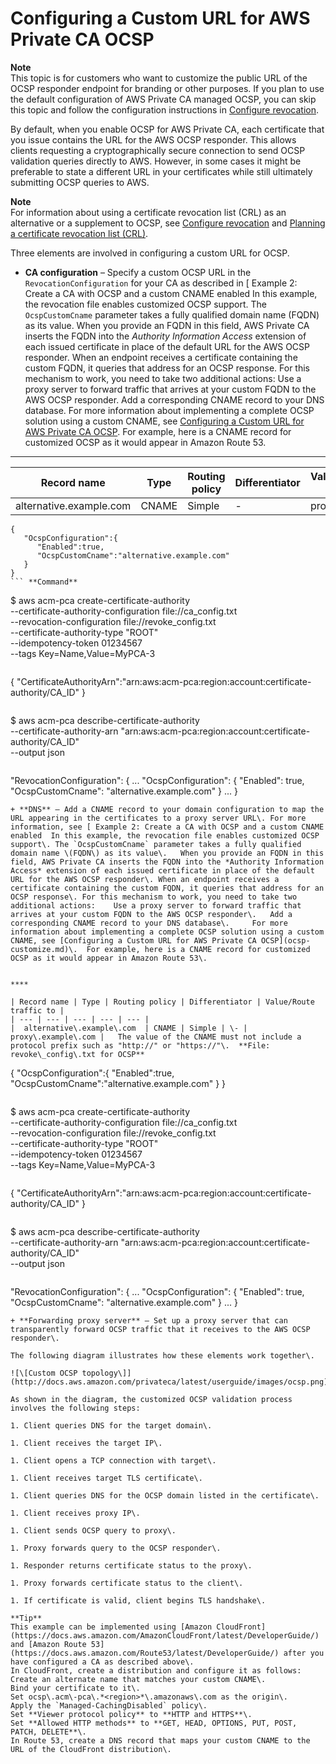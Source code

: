 # Configuring a Custom URL for AWS Private CA OCSP<a name="ocsp-customize"></a>

**Note**  
This topic is for customers who want to customize the public URL of the OCSP responder endpoint for branding or other purposes\. If you plan to use the default configuration of AWS Private CA managed OCSP, you can skip this topic and follow the configuration instructions in [Configure revocation](Create-CA-console.md#PcaCreateRevocation)\.

By default, when you enable OCSP for AWS Private CA, each certificate that you issue contains the URL for the AWS OCSP responder\. This allows clients requesting a cryptographically secure connection to send OCSP validation queries directly to AWS\. However, in some cases it might be preferable to state a different URL in your certificates while still ultimately submitting OCSP queries to AWS\.

**Note**  
For information about using a certificate revocation list \(CRL\) as an alternative or a supplement to OCSP, see [Configure revocation](Create-CA-console.md#PcaCreateRevocation) and [Planning a certificate revocation list \(CRL\)](crl-planning.md)\.

Three elements are involved in configuring a custom URL for OCSP\.
+ **CA configuration** – Specify a custom OCSP URL in the `RevocationConfiguration` for your CA as described in [ Example 2: Create a CA with OCSP and a custom CNAME enabled  In this example, the revocation file enables customized OCSP support\. The `OcspCustomCname` parameter takes a fully qualified domain name \(FQDN\) as its value\.   When you provide an FQDN in this field, AWS Private CA inserts the FQDN into the *Authority Information Access* extension of each issued certificate in place of the default URL for the AWS OCSP responder\. When an endpoint receives a certificate containing the custom FQDN, it queries that address for an OCSP response\. For this mechanism to work, you need to take two additional actions:    Use a proxy server to forward traffic that arrives at your custom FQDN to the AWS OCSP responder\.   Add a corresponding CNAME record to your DNS database\.     For more information about implementing a complete OCSP solution using a custom CNAME, see [Configuring a Custom URL for AWS Private CA OCSP](ocsp-customize.md)\.  For example, here is a CNAME record for customized OCSP as it would appear in Amazon Route 53\.  


****  

| Record name | Type | Routing policy | Differentiator | Value/Route traffic to | 
| --- | --- | --- | --- | --- | 
|  alternative\.example\.com  | CNAME | Simple | \- | proxy\.example\.com |   The value of the CNAME must not include a protocol prefix such as "http://" or "https://"\.  **File: revoke\_config\.txt for OCSP** 

```
{
   "OcspConfiguration":{
      "Enabled":true,
      "OcspCustomCname":"alternative.example.com"
   }
}
``` **Command** 

```
$ aws acm-pca create-certificate-authority \
	--certificate-authority-configuration file://ca_config.txt \
	--revocation-configuration file://revoke_config.txt \
	--certificate-authority-type "ROOT" \
	--idempotency-token 01234567 \
	--tags Key=Name,Value=MyPCA-3
``` If successful, this command outputs the Amazon Resource Name \(ARN\) of the CA\. 

```
{
    "CertificateAuthorityArn":"arn:aws:acm-pca:region:account:certificate-authority/CA_ID"
}
``` Use the following command to inspect the configuration of your CA\. 

```
$ aws acm-pca describe-certificate-authority \
      --certificate-authority-arn "arn:aws:acm-pca:region:account:certificate-authority/CA_ID" \
      --output json
``` This description should contain the following section\. 

```
"RevocationConfiguration": {
   ...
   "OcspConfiguration": {
      "Enabled": true,
      "OcspCustomCname": "alternative.example.com"
   }
   ...
}
``` ](Create-CA-CLI.md#example_2) in [Procedure for creating a CA \(CLI\) ](Create-CA-CLI.md)\.
+ **DNS** – Add a CNAME record to your domain configuration to map the URL appearing in the certificates to a proxy server URL\. For more information, see [ Example 2: Create a CA with OCSP and a custom CNAME enabled  In this example, the revocation file enables customized OCSP support\. The `OcspCustomCname` parameter takes a fully qualified domain name \(FQDN\) as its value\.   When you provide an FQDN in this field, AWS Private CA inserts the FQDN into the *Authority Information Access* extension of each issued certificate in place of the default URL for the AWS OCSP responder\. When an endpoint receives a certificate containing the custom FQDN, it queries that address for an OCSP response\. For this mechanism to work, you need to take two additional actions:    Use a proxy server to forward traffic that arrives at your custom FQDN to the AWS OCSP responder\.   Add a corresponding CNAME record to your DNS database\.     For more information about implementing a complete OCSP solution using a custom CNAME, see [Configuring a Custom URL for AWS Private CA OCSP](ocsp-customize.md)\.  For example, here is a CNAME record for customized OCSP as it would appear in Amazon Route 53\.  


****  

| Record name | Type | Routing policy | Differentiator | Value/Route traffic to | 
| --- | --- | --- | --- | --- | 
|  alternative\.example\.com  | CNAME | Simple | \- | proxy\.example\.com |   The value of the CNAME must not include a protocol prefix such as "http://" or "https://"\.  **File: revoke\_config\.txt for OCSP** 

```
{
   "OcspConfiguration":{
      "Enabled":true,
      "OcspCustomCname":"alternative.example.com"
   }
}
``` **Command** 

```
$ aws acm-pca create-certificate-authority \
	--certificate-authority-configuration file://ca_config.txt \
	--revocation-configuration file://revoke_config.txt \
	--certificate-authority-type "ROOT" \
	--idempotency-token 01234567 \
	--tags Key=Name,Value=MyPCA-3
``` If successful, this command outputs the Amazon Resource Name \(ARN\) of the CA\. 

```
{
    "CertificateAuthorityArn":"arn:aws:acm-pca:region:account:certificate-authority/CA_ID"
}
``` Use the following command to inspect the configuration of your CA\. 

```
$ aws acm-pca describe-certificate-authority \
      --certificate-authority-arn "arn:aws:acm-pca:region:account:certificate-authority/CA_ID" \
      --output json
``` This description should contain the following section\. 

```
"RevocationConfiguration": {
   ...
   "OcspConfiguration": {
      "Enabled": true,
      "OcspCustomCname": "alternative.example.com"
   }
   ...
}
``` ](Create-CA-CLI.md#example_2) in [Procedure for creating a CA \(CLI\) ](Create-CA-CLI.md)\.
+ **Forwarding proxy server** – Set up a proxy server that can transparently forward OCSP traffic that it receives to the AWS OCSP responder\.

The following diagram illustrates how these elements work together\.

![\[Custom OCSP topology\]](http://docs.aws.amazon.com/privateca/latest/userguide/images/ocsp.png)

As shown in the diagram, the customized OCSP validation process involves the following steps:

1. Client queries DNS for the target domain\.

1. Client receives the target IP\.

1. Client opens a TCP connection with target\.

1. Client receives target TLS certificate\.

1. Client queries DNS for the OCSP domain listed in the certificate\.

1. Client receives proxy IP\.

1. Client sends OCSP query to proxy\.

1. Proxy forwards query to the OCSP responder\.

1. Responder returns certificate status to the proxy\.

1. Proxy forwards certificate status to the client\.

1. If certificate is valid, client begins TLS handshake\.

**Tip**  
This example can be implemented using [Amazon CloudFront](https://docs.aws.amazon.com/AmazonCloudFront/latest/DeveloperGuide/) and [Amazon Route 53](https://docs.aws.amazon.com/Route53/latest/DeveloperGuide/) after you have configured a CA as described above\.  
In CloudFront, create a distribution and configure it as follows:  
Create an alternate name that matches your custom CNAME\.
Bind your certificate to it\.
Set ocsp\.acm\-pca\.*<region>*\.amazonaws\.com as the origin\.
Apply the `Managed-CachingDisabled` policy\.
Set **Viewer protocol policy** to **HTTP and HTTPS**\.
Set **Allowed HTTP methods** to **GET, HEAD, OPTIONS, PUT, POST, PATCH, DELETE**\.
In Route 53, create a DNS record that maps your custom CNAME to the URL of the CloudFront distribution\.